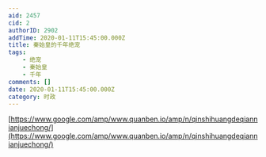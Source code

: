 ```yaml
---
aid: 2457
cid: 2
authorID: 2902
addTime: 2020-01-11T15:45:00.000Z
title: 秦始皇的千年绝宠
tags:
    - 绝宠
    - 秦始皇
    - 千年
comments: []
date: 2020-01-11T15:45:00.000Z
category: 时政
---
```


[https://www.google.com/amp/www.quanben.io/amp/n/qinshihuangdeqiannianjuechong/](https://www.google.com/amp/www.quanben.io/amp/n/qinshihuangdeqiannianjuechong/)
